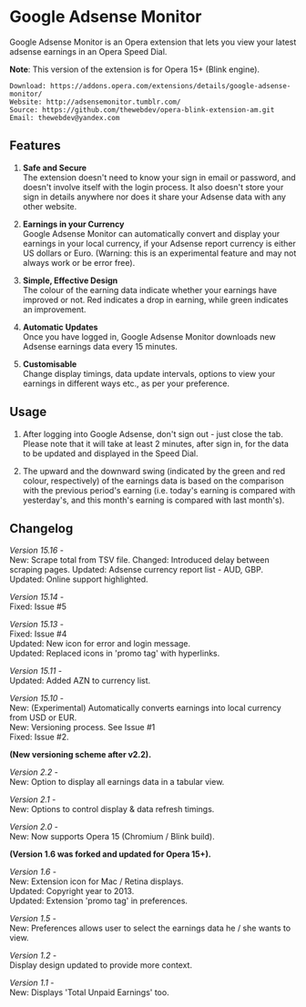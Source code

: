 # Google Adsense Monitor

Google Adsense Monitor is an Opera extension that lets you view your latest adsense earnings in an Opera Speed Dial.

**Note**: This version of the extension is for Opera 15+ (Blink engine).
	
	Download: https://addons.opera.com/extensions/details/google-adsense-monitor/
	Website: http://adsensemonitor.tumblr.com/
	Source: https://github.com/thewebdev/opera-blink-extension-am.git
	Email: thewebdev@yandex.com

## Features  

1. **Safe and Secure**  
The extension doesn't need to know your sign in email or password, and doesn't involve itself with the login process. It also doesn't store your sign in details anywhere nor does it share your Adsense data with any other website.

2. **Earnings in your Currency**  
Google Adsense Monitor can automatically convert and display your earnings in your local currency, if your Adsense report currency is either US dollars or Euro. (Warning: this is an experimental feature and may not always work or be error free). 
 
3. **Simple, Effective Design**  
The colour of the earning data indicate whether your earnings have improved or not. Red indicates a drop in earning, while green indicates an improvement.

4. **Automatic Updates**  
Once you have logged in, Google Adsense Monitor downloads new Adsense earnings data every 15 minutes.  

5. **Customisable**  
Change display timings, data update intervals, options to view your earnings in different ways etc., as per your preference.   

## Usage

1. After logging into Google Adsense, don't sign out - just close the tab. Please note that it will take at least 2 minutes, after sign in, for the data to be updated and displayed in the Speed Dial.

2. The upward and the downward swing (indicated by the green and red colour, respectively) of the earnings data is based on the comparison with the previous period's earning (i.e. today's earning is compared with yesterday's, and this month's earning is compared with last month's).

## Changelog

*Version 15.16* -  
New: Scrape total from TSV file.
Changed: Introduced delay between scraping pages.
Updated: Adsense currency report list - AUD, GBP.
Updated: Online support highlighted.

*Version 15.14* -  
Fixed: Issue #5  

*Version 15.13* -  
Fixed: Issue #4  
Updated: New icon for error and login message.  
Updated: Replaced icons in 'promo tag' with hyperlinks.  

*Version 15.11* -  
Updated: Added AZN to currency list.  

*Version 15.10* -  
New: (Experimental) Automatically converts earnings into local currency from USD or EUR.  
New: Versioning process. See Issue #1  
Fixed: Issue #2.  

**(New versioning scheme after v2.2).**   
 
*Version 2.2* -  
New: Option to display all earnings data in a tabular view.

*Version 2.1* -  
New: Options to control display & data refresh timings.  

*Version 2.0* -  
New: Now supports Opera 15 (Chromium / Blink build).  

**(Version 1.6 was forked and updated for Opera 15+).**  

*Version 1.6* -  
New: Extension icon for Mac / Retina displays.  
Updated: Copyright year to 2013.  
Updated: Extension 'promo tag' in preferences.  

*Version 1.5* -  
New: Preferences allows user to select the earnings data he / she wants to view.  

*Version 1.2* -  
Display design updated to provide more context.

*Version 1.1* -  
New: Displays 'Total Unpaid Earnings' too.